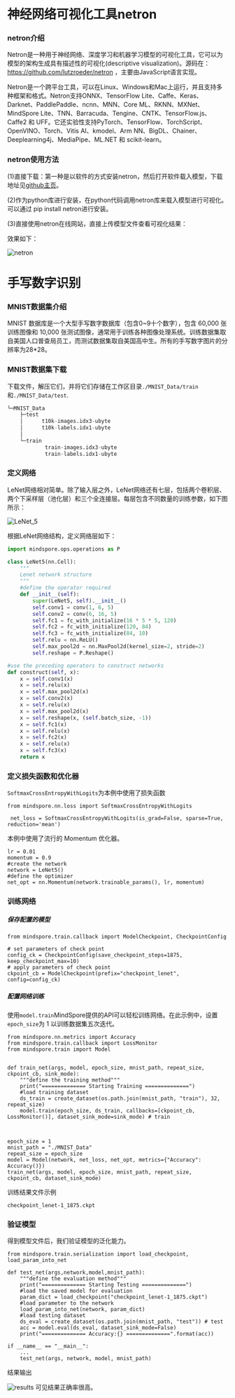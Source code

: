 # 神经网络可视化工具netron

### netron介绍

 Netron是一种用于神经网络、深度学习和机器学习模型的可视化工具，它可以为模型的架构生成具有描述性的可视化(descriptive visualization)。源码在：https://github.com/lutzroeder/netron ，主要由JavaScript语言实现。

Netron是一个跨平台工具，可以在Linux、Windows和Mac上运行，并且支持多种框架和格式。Netron支持ONNX、TensorFlow Lite、Caffe、Keras、Darknet、PaddlePaddle、ncnn、MNN、Core ML、RKNN、MXNet、MindSpore Lite、TNN、Barracuda、Tengine、CNTK、TensorFlow.js、Caffe2 和 UFF。它还实验性支持PyTorch、TensorFlow、TorchScript、OpenVINO、Torch、Vitis AI、kmodel、Arm NN、BigDL、Chainer、Deeplearning4j、MediaPipe、ML.NET 和 scikit-learn。

### netron使用方法

(1)直接下载：第一种是以软件的方式安装netron，然后打开软件载入模型，下载地址见[github主页](https://link.zhihu.com/?target=https://github.com/lutzroeder/netron)。

(2)作为python库进行安装，在python代码调用netron库来载入模型进行可视化。 可以通过 pip install netron进行安装。

(3)直接使用netron在线网站，直接上传模型文件查看可视化结果：

[netron在线网站]: https://netron.app/

效果如下：

![netron](https://github.com/newtenV/computer_vision_practice_1/blob/main/%E8%AE%A1%E7%AE%97%E6%9C%BA%E8%A7%86%E8%A7%89%E5%AE%9E%E8%B7%B5-%E7%BB%83%E4%B9%A02/images/netron.png)



# 手写数字识别

### MNIST数据集介绍

MNIST 数据库是一个大型手写数字数据库（包含0~9十个数字），包含 60,000 张训练图像和 10,000 张测试图像，通常用于训练各种图像处理系统。训练数据集取自美国人口普查局员工，而测试数据集取自美国高中生。所有的手写数字图片的分辨率为28*28。

### MNIST数据集下载

下载文件，解压它们，并将它们存储在工作区目录`./MNIST_Data/train`和`./MNIST_Data/test`.

```python
└─MNIST_Data
    ├─test
    │      t10k-images.idx3-ubyte
    │      t10k-labels.idx1-ubyte
    │
    └─train
            train-images.idx3-ubyte
            train-labels.idx1-ubyte

```



### 定义网络

LeNet网络相对简单。除了输入层之外，LeNet网络还有七层，包括两个卷积层、两个下采样层（池化层）和三个全连接层。每层包含不同数量的训练参数，如下图所示：

![LeNet_5](https://github.com/newtenV/computer_vision_practice_1/blob/main/%E8%AE%A1%E7%AE%97%E6%9C%BA%E8%A7%86%E8%A7%89%E5%AE%9E%E8%B7%B5-%E7%BB%83%E4%B9%A02/images/LeNet_5.jpg)

根据LeNet网络结构，定义网络层如下：

```python
import mindspore.ops.operations as P

class LeNet5(nn.Cell):
    """
    Lenet network structure
    """
    #define the operator required
    def __init__(self):
        super(LeNet5, self).__init__()
        self.conv1 = conv(1, 6, 5)
        self.conv2 = conv(6, 16, 5)
        self.fc1 = fc_with_initialize(16 * 5 * 5, 120)
        self.fc2 = fc_with_initialize(120, 84)
        self.fc3 = fc_with_initialize(84, 10)
        self.relu = nn.ReLU()
        self.max_pool2d = nn.MaxPool2d(kernel_size=2, stride=2)
        self.reshape = P.Reshape()

#use the preceding operators to construct networks
def construct(self, x):
    x = self.conv1(x)
    x = self.relu(x)
    x = self.max_pool2d(x)
    x = self.conv2(x)
    x = self.relu(x)
    x = self.max_pool2d(x)
    x = self.reshape(x, (self.batch_size, -1))
    x = self.fc1(x)
    x = self.relu(x)
    x = self.fc2(x)
    x = self.relu(x)
    x = self.fc3(x)
    return x
```



### 定义损失函数和优化器

`SoftmaxCrossEntropyWithLogits`为本例中使用了损失函数

```
from mindspore.nn.loss import SoftmaxCrossEntropyWithLogits

 net_loss = SoftmaxCrossEntropyWithLogits(is_grad=False, sparse=True, reduction='mean')
```



本例中使用了流行的 Momentum 优化器。

```
lr = 0.01
momentum = 0.9
#create the network
network = LeNet5()
#define the optimizer
net_opt = nn.Momentum(network.trainable_params(), lr, momentum)
```



### 训练网络

##### 保存配置的模型

```
from mindspore.train.callback import ModelCheckpoint, CheckpointConfig

# set parameters of check point
config_ck = CheckpointConfig(save_checkpoint_steps=1875, keep_checkpoint_max=10) 
# apply parameters of check point
ckpoint_cb = ModelCheckpoint(prefix="checkpoint_lenet", config=config_ck) 
```

##### 配置网络训练

使用`model.train`MindSpore提供的API可以轻松训练网络。在此示例中，设置`epoch_size`为 1 以训练数据集五次迭代。

```
from mindspore.nn.metrics import Accuracy
from mindspore.train.callback import LossMonitor
from mindspore.train import Model


def train_net(args, model, epoch_size, mnist_path, repeat_size, ckpoint_cb, sink_mode):
    """define the training method"""
    print("============== Starting Training ==============")
    #load training dataset
    ds_train = create_dataset(os.path.join(mnist_path, "train"), 32, repeat_size)
    model.train(epoch_size, ds_train, callbacks=[ckpoint_cb, LossMonitor()], dataset_sink_mode=sink_mode) # train



epoch_size = 1    
mnist_path = "./MNIST_Data"
repeat_size = epoch_size
model = Model(network, net_loss, net_opt, metrics={"Accuracy": Accuracy()})
train_net(args, model, epoch_size, mnist_path, repeat_size, ckpoint_cb, dataset_sink_mode)

```



训练结果文件示例

```
checkpoint_lenet-1_1875.ckpt
```



### 验证模型

得到模型文件后，我们验证模型的泛化能力。

```
from mindspore.train.serialization import load_checkpoint, load_param_into_net

def test_net(args,network,model,mnist_path):
    """define the evaluation method"""
    print("============== Starting Testing ==============")
    #load the saved model for evaluation
    param_dict = load_checkpoint("checkpoint_lenet-1_1875.ckpt")
    #load parameter to the network
    load_param_into_net(network, param_dict)
    #load testing dataset
    ds_eval = create_dataset(os.path.join(mnist_path, "test")) # test
    acc = model.eval(ds_eval, dataset_sink_mode=False)
    print("============== Accuracy:{} ==============".format(acc))

if __name__ == "__main__":
    ...
    test_net(args, network, model, mnist_path)

```



结果输出

![results](https://github.com/newtenV/computer_vision_practice_1/blob/main/%E8%AE%A1%E7%AE%97%E6%9C%BA%E8%A7%86%E8%A7%89%E5%AE%9E%E8%B7%B5-%E7%BB%83%E4%B9%A02/images/result.png)
可见结果正确率很高。
